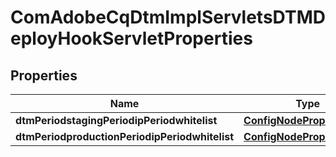 
# ComAdobeCqDtmImplServletsDTMDeployHookServletProperties

## Properties
Name | Type | Description | Notes
------------ | ------------- | ------------- | -------------
**dtmPeriodstagingPeriodipPeriodwhitelist** | [**ConfigNodePropertyArray**](ConfigNodePropertyArray.md) |  |  [optional]
**dtmPeriodproductionPeriodipPeriodwhitelist** | [**ConfigNodePropertyArray**](ConfigNodePropertyArray.md) |  |  [optional]



